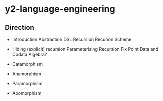 # y2-language-engineering

## Direction
* Introduction
 Abstraction
 DSL
 Recursion
 Recurion Scheme
 
* Hiding (explicit) recursion
 Parameterising Recursion
 Fix Point
 Data and Codata
 Algebra?
 
* Catamorphism
 
* Anamorphism

* Paramorphism

* Apomorphism
